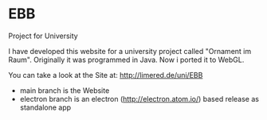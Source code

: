 # EBB
Project for University

I have developed this website for a university project called "Ornament im Raum". Originally it was programmed in Java. Now i ported it to WebGL.

You can take a look at the Site at: http://limered.de/uni/EBB

  * main branch is the Website
  * electron branch is an electron (http://electron.atom.io/) based release as standalone app

